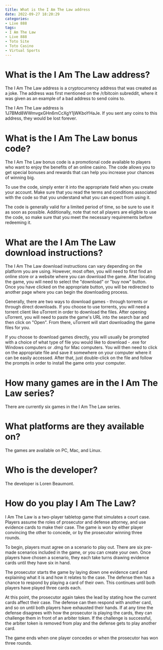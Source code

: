 ```yaml
---
title: What is the I Am The Law address
date: 2022-09-27 18:20:29
categories:
- Live 888
tags:
- I Am The Law
- Live 888
- Toto Site
- Toto Casino
- Virtual Sports
---
```



#  What is the I Am The Law address?

The I Am The Law address is a cryptocurrency address that was created as a joke. The address was first mentioned on the /r/bitcoin subreddit, where it was given as an example of a bad address to send coins to.

The I Am The Law address is 1J7BMd8WWmvgxGHn6mCcXgY1jWKboYHaJe. If you sent any coins to this address, they would be lost forever.

#  What is the I Am The Law bonus code?

The I Am The Law bonus code is a promotional code available to players who want to enjoy the benefits of an online casino. The code allows you to get special bonuses and rewards that can help you increase your chances of winning big.

To use the code, simply enter it into the appropriate field when you create your account. Make sure that you read the terms and conditions associated with the code so that you understand what you can expect from using it.

The code is generally valid for a limited period of time, so be sure to use it as soon as possible. Additionally, note that not all players are eligible to use the code, so make sure that you meet the necessary requirements before redeeming it.

#  What are the I Am The Law download instructions?

The I Am The Law download instructions can vary depending on the platform you are using. However, most often, you will need to first find an online store or a website where you can download the game. After locating the game, you will need to select the "download" or "buy now" button. Once you have clicked on the appropriate button, you will be redirected to another page where you can begin the downloading process.

Generally, there are two ways to download games - through torrents or through direct downloads. If you choose to use torrents, you will need a torrent client like uTorrent in order to download the files. After opening uTorrent, you will need to paste the game's URL into the search bar and then click on "Open". From there, uTorrent will start downloading the game files for you.

If you choose to download games directly, you will usually be prompted with a choice of what type of file you would like to download - .exe for Windows computers or .dmg for Mac computers. You will then need to click on the appropriate file and save it somewhere on your computer where it can be easily accessed. After that, just double-click on the file and follow the prompts in order to install the game onto your computer.

#  How many games are in the I Am The Law series?

There are currently six games in the I Am The Law series.

# What platforms are they available on?

The games are available on PC, Mac, and Linux.

# Who is the developer?

The developer is Loren Beaumont.

#  How do you play I Am The Law?

I Am The Law is a two-player tabletop game that simulates a court case. Players assume the roles of prosecutor and defense attorney, and use evidence cards to make their case. The game is won by either player convincing the other to concede, or by the prosecutor winning three rounds.

To begin, players must agree on a scenario to play out. There are six pre-made scenarios included in the game, or you can create your own. Once players have chosen a scenario, they each take turns drawing evidence cards until they have six in hand.

The prosecutor starts the game by laying down one evidence card and explaining what it is and how it relates to the case. The defense then has a chance to respond by playing a card of their own. This continues until both players have played three cards each.

At this point, the prosecutor again takes the lead by stating how the current cards affect their case. The defense can then respond with another card, and so on until both players have exhausted their hands. If at any time the defense disagrees with how the prosecutor is playing the cards, they can challenge them in front of an arbiter token. If the challenge is successful, the arbiter token is removed from play and the defense gets to play another card.

The game ends when one player concedes or when the prosecutor has won three rounds.